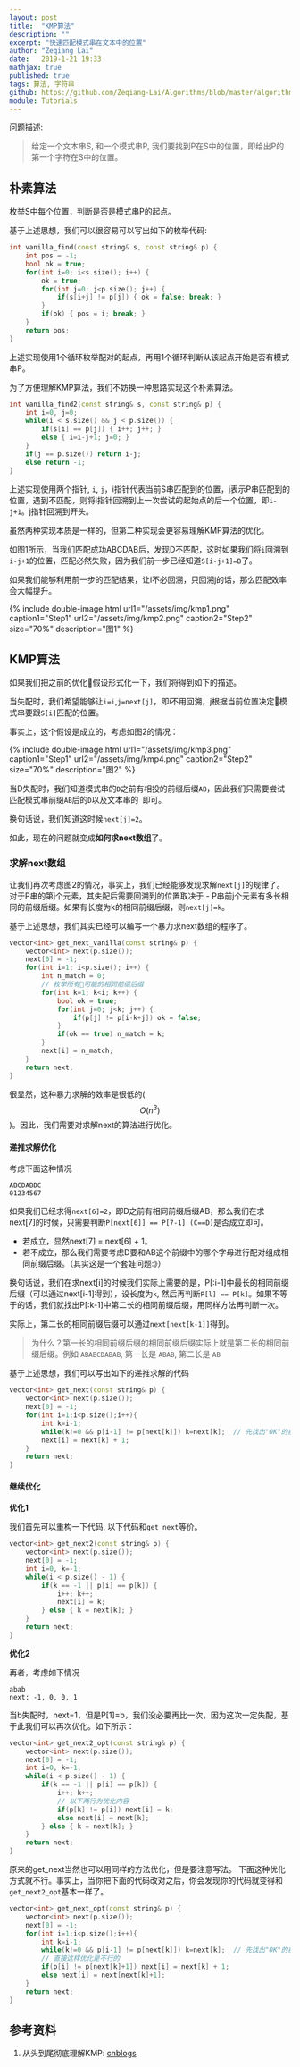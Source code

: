 ```yaml
---
layout: post
title:  "KMP算法"
description: ""
excerpt: "快速匹配模式串在文本中的位置"
author: "Zeqiang Lai"
date:   2019-1-21 19:33
mathjax: true
published: true
tags: 算法, 字符串
github: https://github.com/Zeqiang-Lai/Algorithms/blob/master/algorithm/pattern-search/kmp.cpp
module: Tutorials
---
```


问题描述:

> 给定一个文本串S, 和一个模式串P, 我们要找到P在S中的位置，即给出P的第一个字符在S中的位置。

## 朴素算法

枚举S中每个位置，判断是否是模式串P的起点。

基于上述思想，我们可以很容易可以写出如下的枚举代码:

```c++
int vanilla_find(const string& s, const string& p) {
    int pos = -1;
    bool ok = true;
    for(int i=0; i<s.size(); i++) {
        ok = true;
        for(int j=0; j<p.size(); j++) {
            if(s[i+j] != p[j]) { ok = false; break; }
        }
        if(ok) { pos = i; break; }
    }
    return pos;
} 
```

上述实现使用1个循环枚举配对的起点，再用1个循环判断从该起点开始是否有模式串P。

为了方便理解KMP算法，我们不妨换一种思路实现这个朴素算法。

```c++
int vanilla_find2(const string& s, const string& p) {
    int i=0, j=0;
    while(i < s.size() && j < p.size()) {
        if(s[i] == p[j]) { i++; j++; } 
        else { i=i-j+1; j=0; }
    }
    if(j == p.size()) return i-j;
    else return -1;
} 
```

上述实现使用两个指针, `i`, `j`，i指针代表当前S串匹配到的位置，j表示P串匹配到的位置，遇到不匹配，则将i指针回溯到上一次尝试的起始点的后一个位置，即`i-j+1`。j指针回溯到开头。

虽然两种实现本质是一样的，但第二种实现会更容易理解KMP算法的优化。

如图1所示，当我们匹配成功ABCDAB后，发现D不匹配，这时如果我们将`i`回溯到`i-j+1`的位置，匹配必然失败，因为我们前一步已经知道`S[i-j+1]=B`了。

如果我们能够利用前一步的匹配结果，让i不必回溯，只回溯j的话，那么匹配效率会大幅提升。

{% include double-image.html
    url1="/assets/img/kmp1.png" caption1="Step1"
    url2="/assets/img/kmp2.png" caption2="Step2"
    size="70%"
    description="图1" %}

## KMP算法

如果我们把之前的优化假设形式化一下，我们将得到如下的描述。

当失配时，我们希望能够让`i=i`,`j=next[j]`，即i不用回溯，j根据当前位置决定模式串要跟`S[i]`匹配的位置。

事实上，这个假设是成立的，考虑如图2的情况：

{% include double-image.html
    url1="/assets/img/kmp3.png" caption1="Step1"
    url2="/assets/img/kmp4.png" caption2="Step2"
    size="70%"
    description="图2" %}

当D失配时，我们知道模式串的`D`之前有相投的前缀后缀`AB`，因此我们只需要尝试匹配模式串前缀`AB`后的`D`以及文本串的` `即可。

换句话说，我们知道这时候`next[j]=2`。

如此，现在的问题就变成**如何求next数组**了。

### 求解next数组

让我们再次考虑图2的情况，事实上，我们已经能够发现求解`next[j]`的规律了。对于P串的第j个元素，其失配后需要回溯到的位置取决于 - P串前j个元素有多长相同的前缀后缀。如果有长度为k的相同前缀后缀，则`next[j]=k`。

基于上述思想，我们其实已经可以编写一个暴力求next数组的程序了。

```c++
vector<int> get_next_vanilla(const string& p) {
    vector<int> next(p.size());
    next[0] = -1;
    for(int i=1; i<p.size(); i++) {
        int n_match = 0;
        // 枚举所有可能的相同前缀后缀
        for(int k=1; k<i; k++) {
            bool ok = true;
            for(int j=0; j<k; j++) {
                if(p[j] != p[i-k+j]) ok = false;
            }
            if(ok == true) n_match = k;
        }
        next[i] = n_match;
    }
    return next;
}
```

很显然，这种暴力求解的效率是很低的($$O(n^3)$$)。因此，我们需要对求解next的算法进行优化。

#### 递推求解优化

考虑下面这种情况
```
ABCDABDC
01234567
```
如果我们已经求得`next[6]=2`，即D之前有相同前缀后缀AB，那么我们在求next[7]的时候，只需要判断`P[next[6]] == P[7-1] (C==D)`是否成立即可。

- 若成立，显然next[7] = next[6] + 1。
- 若不成立，那么我们需要考虑D要和AB这个前缀中的哪个字母进行配对组成相同前缀后缀。（其实这是一个套娃问题:》）

换句话说，我们在求next[i]的时候我们实际上需要的是，P[:i-1]中最长的相同前缀后缀（可以通过next[i-1]得到），设长度为`k`, 然后再判断`P[l] == P[k]`。如果不等于的话，我们就找出P[:k-1]中第二长的相同前缀后缀，用同样方法再判断一次。

实际上，第二长的相同前缀后缀可以通过`next[next[k-1]]`得到。

> 为什么？第一长的相同前缀后缀的相同前缀后缀实际上就是第二长的相同前缀后缀。例如 `ABABCDABAB`, 第一长是 `ABAB`, 第二长是 `AB`

基于上述思想，我们可以写出如下的递推求解的代码

```c++
vector<int> get_next(const string& p) {
    vector<int> next(p.size());
    next[0] = -1;
    for(int i=1;i<p.size();i++){
        int k=i-1;
        while(k!=0 && p[i-1] != p[next[k]]) k=next[k];  // 先找出"OK"的前缀后缀
        next[i] = next[k] + 1;
    }
    return next;
}
```

#### 继续优化

**优化1**

我们首先可以重构一下代码, 以下代码和`get_next`等价。

```c++
vector<int> get_next2(const string& p) {
    vector<int> next(p.size());
    next[0] = -1;
    int i=0, k=-1;
    while(i < p.size() - 1) {
        if(k == -1 || p[i] == p[k]) {
            i++; k++;
            next[i] = k;
        } else { k = next[k]; }
    }
    return next;
}
```

**优化2**

再者，考虑如下情况

```
abab
next: -1, 0, 0, 1
```

当b失配时，next=1，但是P[1]=b，我们没必要再比一次，因为这次一定失配，基于此我们可以再次优化。如下所示：

```c++
vector<int> get_next2_opt(const string& p) {
    vector<int> next(p.size());
    next[0] = -1;
    int i=0, k=-1;
    while(i < p.size() - 1) {
        if(k == -1 || p[i] == p[k]) {
            i++; k++;
            // 以下两行为优化内容
            if(p[k] != p[i]) next[i] = k; 
            else next[i] = next[k];
        } else { k = next[k]; }
    }
    return next;
}
```

原来的get_next当然也可以用同样的方法优化，但是要注意写法。
下面这种优化方式就不行。事实上，当你把下面的代码改对之后，你会发现你的代码就变得和`get_next2_opt`基本一样了。

```c++
vector<int> get_next_opt(const string& p) {
    vector<int> next(p.size());
    next[0] = -1;
    for(int i=1;i<p.size();i++){
        int k=i-1;
        while(k!=0 && p[i-1] != p[next[k]]) k=next[k];  // 先找出"OK"的前缀后缀
        // 直接这样优化是不行的
        if(p[i] != p[next[k]+1]) next[i] = next[k] + 1;
        else next[i] = next[next[k]+1];
    }
    return next;
}
```

## 参考资料

1. 从头到尾彻底理解KMP: [cnblogs](https://www.cnblogs.com/zhangtianq/p/5839909.html)